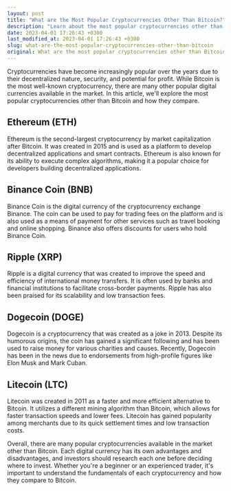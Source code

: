 ```yaml
---
layout: post
title: "What are the Most Popular Cryptocurrencies Other Than Bitcoin?"
description: "Learn about the most popular cryptocurrencies other than Bitcoin, their advantages, and how they compare to Bitcoin."
date: 2023-04-01 17:26:43 +0300
last_modified_at: 2023-04-01 17:26:43 +0300
slug: what-are-the-most-popular-cryptocurrencies-other-than-bitcoin
original: What are the most popular cryptocurrencies other than Bitcoin?
---
```

Cryptocurrencies have become increasingly popular over the years due to their decentralized nature, security, and potential for profit. While Bitcoin is the most well-known cryptocurrency, there are many other popular digital currencies available in the market. In this article, we'll explore the most popular cryptocurrencies other than Bitcoin and how they compare.

## Ethereum (ETH)

Ethereum is the second-largest cryptocurrency by market capitalization after Bitcoin. It was created in 2015 and is used as a platform to develop decentralized applications and smart contracts. Ethereum is also known for its ability to execute complex algorithms, making it a popular choice for developers building decentralized applications.

## Binance Coin (BNB)

Binance Coin is the digital currency of the cryptocurrency exchange Binance. The coin can be used to pay for trading fees on the platform and is also used as a means of payment for other services such as travel booking and online shopping. Binance also offers discounts for users who hold Binance Coin.

## Ripple (XRP)

Ripple is a digital currency that was created to improve the speed and efficiency of international money transfers. It is often used by banks and financial institutions to facilitate cross-border payments. Ripple has also been praised for its scalability and low transaction fees.

## Dogecoin (DOGE)

Dogecoin is a cryptocurrency that was created as a joke in 2013. Despite its humorous origins, the coin has gained a significant following and has been used to raise money for various charities and causes. Recently, Dogecoin has been in the news due to endorsements from high-profile figures like Elon Musk and Mark Cuban.

## Litecoin (LTC)

Litecoin was created in 2011 as a faster and more efficient alternative to Bitcoin. It utilizes a different mining algorithm than Bitcoin, which allows for faster transaction speeds and lower fees. Litecoin has gained popularity among merchants due to its quick settlement times and low transaction costs.

Overall, there are many popular cryptocurrencies available in the market other than Bitcoin. Each digital currency has its own advantages and disadvantages, and investors should research each one before deciding where to invest. Whether you're a beginner or an experienced trader, it's important to understand the fundamentals of each cryptocurrency and how they compare to Bitcoin.